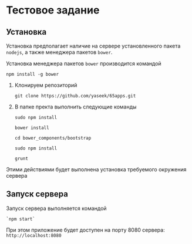 Тестовое задание
================

Установка
---------

Установка предполагает наличие на сервере установленного пакета `nodejs`, а также менеджера пакетов `bower`.

Установка менеджера пакетов `bower` производится командой 

`npm install -g bower`

1. Клонируем репозиторий

    `git clone https://github.com/yaseek/65apps.git`

2. В папке пректа выполнить следующие команды

    `sudo npm install`

    `bower install`
    
    `cd bower_components/bootstrap`
    
    `sudo npm install`
    
    `grunt`

Этими действиями будет выполнена установка требуемого окружения сервера

Запуск сервера
--------------

Запуск сервера выполняется командой

    `npm start`

При этом приложение будет доступен на порту 8080 сервера:
`http://localhost:8080`
